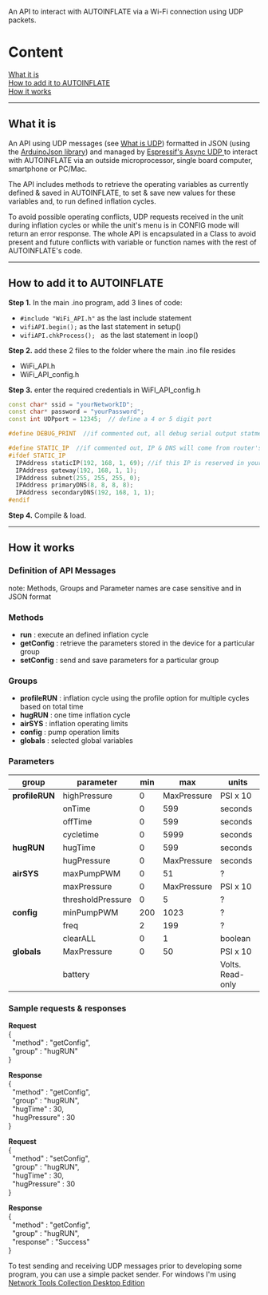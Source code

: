 
An API to interact with AUTOINFLATE via a Wi-Fi connection using UDP packets.

# Content
[What it is](#what-it-is)  
[How to add it to AUTOINFLATE](#how-to-add-it-to-autoinflate)  
[How it works](#how-it-works)  

-----------------------------------------------------------------------------------------------------------------------

## What it is
An API using UDP messages (see [What is UDP](https://www.cloudflare.com/learning/ddos/glossary/user-datagram-protocol-udp/)) formatted in JSON (using the [ArduinoJson library](https://arduinojson.org/)) and managed by [Espressif's Async UDP ](https://github.com/espressif/arduino-esp32/tree/master/libraries/AsyncUDP)to interact with AUTOINFLATE via an outside microprocessor, single board computer, smartphone or PC/Mac. 

The API includes methods to retrieve the operating variables as currently defined & saved in AUTOINFLATE, to set & save new values for these variables and, to run defined inflation cycles.

To avoid possible operating conflicts, UDP requests received in the unit during inflation cycles or while the unit's menu is in CONFIG mode will return an error response.  The whole API is encapsulated in a Class to avoid present and future conflicts with variable or function names with the rest of AUTOINFLATE's code. 

-----------------------------------------------------------------------------------------------------------------------

## How to add it to AUTOINFLATE
**Step 1.** In the main .ino program, add 3 lines of code:
- `#include "WiFi_API.h"`  as the last include statement
- `wifiAPI.begin();` as the last statement in setup()
- `wifiAPI.chkProcess(); ` as the last statement in loop()

**Step 2.** add these 2 files to the folder where the main .ino file resides
- WiFi_API.h
- WiFi_API_config.h

**Step 3.** enter the required credentials in WiFI_API_config.h
```c++
const char* ssid = "yourNetworkID";
const char* password = "yourPassword";
const int UDPport = 12345;  // define a 4 or 5 digit port 

#define DEBUG_PRINT  //if commented out, all debug serial output statments become empty when compiled

#define STATIC_IP  //if commented out, IP & DNS will come from router's DHCP
#ifdef STATIC_IP
  IPAddress staticIP(192, 168, 1, 69); //if this IP is reserved in your router, connection can be faster
  IPAddress gateway(192, 168, 1, 1);
  IPAddress subnet(255, 255, 255, 0);
  IPAddress primaryDNS(8, 8, 8, 8);
  IPAddress secondaryDNS(192, 168, 1, 1);
#endif
```

**Step 4.** Compile & load. 

-----------------------------------------------------------------------------------------------------------------------

## How it works
### Definition of API Messages 
note:  Methods, Groups and Parameter names are case sensitive and in JSON format

### Methods
- **run** : execute an defined inflation cycle
- **getConfig** : retrieve the parameters stored in the device for a particular group
- **setConfig** : send and save parameters for a particular group

### Groups
- **profileRUN** : inflation cycle using the profile option for multiple cycles based on total time
- **hugRUN** : one time inflation cycle
- **airSYS** : inflation operating limits
- **config** : pump operation limits
- **globals** : selected global variables

### Parameters

 group | parameter | min | max | units
--- | --- | --- | --- | ---
**profileRUN** | highPressure | 0 | MaxPressure | PSI x 10
| | onTime | 0 | 599 | seconds
| | offTime | 0 | 599 | seconds
| | cycletime | 0 | 5999 | seconds 
**hugRUN** | hugTime | 0 | 599 | seconds
| | hugPressure | 0 | MaxPressure | seconds
**airSYS** | maxPumpPWM | 0 | 51 | ?
| | maxPressure | 0 | MaxPressure | PSI x 10
| | thresholdPressure | 0 | 5 | ?
**config** | minPumpPWM | 200 | 1023 | ?
| | freq | 2 | 199 | ?
| | clearALL | 0 | 1 | boolean
**globals** | MaxPressure | 0 | 50 | PSI x 10
| | battery | | | Volts. Read-only

### Sample requests & responses

**Request**  
{  
&nbsp;  "method" :  "getConfig",  
&nbsp;  "group" :  "hugRUN"  
}  

 **Response**  
{  
&nbsp;  "method" :  "getConfig",  
&nbsp;  "group" :  "hugRUN",  
&nbsp;  "hugTime" :  30,  
&nbsp;  "hugPressure" :  30  
}  

  
  
**Request**  
{  
&nbsp;  "method" :  "setConfig",  
&nbsp;  "group" :  "hugRUN",  
&nbsp;  "hugTime" :  30,  
&nbsp;  "hugPressure" :  30  
} 

 **Response**  
{  
&nbsp;  "method" :  "getConfig",  
&nbsp;  "group" :  "hugRUN",  
&nbsp;  "response" :  "Success"  
} 

To test sending and receiving UDP messages prior to developing some program, you can use a simple packet sender. For windows I'm using [Network Tools Collection Desktop Edition](https://www.microsoft.com/store/productId/9NW6L8PLQMM4?ocid=pdpshare)
